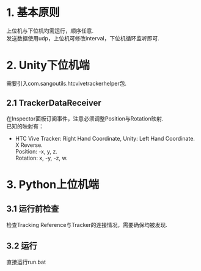# 1. 基本原则

上位机与下位机均需运行，顺序任意.   
发送数据使用udp，上位机可修改interval，下位机循环监听即可.

# 2. Unity下位机端

需要引入com.sangoutils.htcvivetrackerhelper包.

## 2.1 TrackerDataReceiver

在Inspector面板订阅事件，注意必须调整Position与Rotation映射.    
已知的映射有：  
+ HTC Vive Tracker: Right Hand Coordinate, Unity: Left Hand Coordinate. X Reverse.    
Position: -x, y, z.     
Rotation: x, -y, -z, w.

# 3. Python上位机端
## 3.1 运行前检查

检查Tracking Reference与Tracker的连接情况，需要确保均被发现.

## 3.2 运行

直接运行run.bat